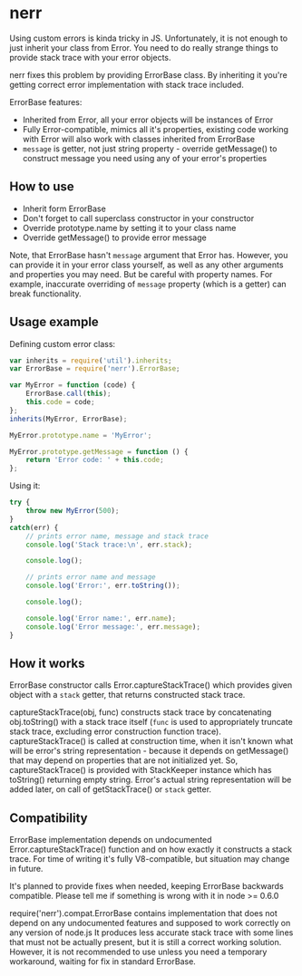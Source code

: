 # nerr

Using custom errors is kinda tricky in JS. Unfortunately, it is not enough to just inherit your class from Error. You need to do really strange things to provide stack trace with your error objects.

nerr fixes this problem by providing ErrorBase class. By inheriting it you're getting correct error implementation with stack trace included.

ErrorBase features:

* Inherited from Error, all your error objects will be instances of Error
* Fully Error-compatible, mimics all it's properties, existing code working with Error will also work with classes inherited from ErrorBase
* `message` is getter, not just string property - override getMessage() to construct message you need using any of your error's properties

## How to use

* Inherit form ErrorBase
* Don't forget to call superclass constructor in your constructor
* Override prototype.name by setting it to your class name
* Override getMessage() to provide error message

Note, that ErrorBase hasn't `message` argument that Error has. However, you can provide it in your error class yourself, as well as any other arguments and properties you may need. But be careful with property names. For example, inaccurate overriding of `message` property (which is a getter) can break functionality.

## Usage example

Defining custom error class:

```js
var inherits = require('util').inherits;
var ErrorBase = require('nerr').ErrorBase;

var MyError = function (code) {
	ErrorBase.call(this);
	this.code = code;
};
inherits(MyError, ErrorBase);

MyError.prototype.name = 'MyError';

MyError.prototype.getMessage = function () {
	return 'Error code: ' + this.code;
};
```

Using it:

```js
try {
	throw new MyError(500);
}
catch(err) {
	// prints error name, message and stack trace
	console.log('Stack trace:\n', err.stack);

	console.log();

	// prints error name and message
	console.log('Error:', err.toString());

	console.log();

	console.log('Error name:', err.name);
	console.log('Error message:', err.message);
}
```

## How it works

ErrorBase constructor calls Error.captureStackTrace() which provides given object with a `stack` getter, that returns constructed stack trace.

captureStackTrace(obj, func) constructs stack trace by concatenating obj.toString() with a stack trace itself (`func` is used to appropriately truncate stack trace, excluding error construction function trace). captureStackTrace() is called at construction time, when it isn't known what will be error's string representation - because it depends on getMessage() that may depend on properties that are not initialized yet. So, captureStackTrace() is provided with StackKeeper instance which has toString() returning empty string. Error's actual string representation will be added later, on call of getStackTrace() or `stack` getter.

## Compatibility

ErrorBase implementation depends on undocumented Error.captureStackTrace() function and on how exactly it constructs a stack trace. For time of writing it's fully V8-compatible, but situation may change in future.

It's planned to provide fixes when needed, keeping ErrorBase backwards compatible. Please tell me if something is wrong with it in node >= 0.6.0

require('nerr').compat.ErrorBase contains implementation that does not depend on any undocumented features and supposed to work correctly on any version of node.js It produces less accurate stack trace with some lines that must not be actually present, but it is still a correct working solution. However, it is not recommended to use unless you need a temporary workaround, waiting for fix in standard ErrorBase.
